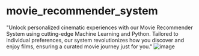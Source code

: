 # movie_recommender_system

"Unlock personalized cinematic experiences with our Movie Recommender System using cutting-edge Machine Learning and Python. Tailored to individual preferences, our system revolutionizes how you discover and enjoy films, ensuring a curated movie journey just for you."
![image](https://github.com/Zeexanhere/Movies-Recommender-System/assets/108951460/91f84f5a-4dda-49d9-8df4-52ce738ce2bc)
